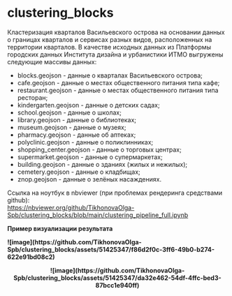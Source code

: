 # clustering_blocks
Кластеризация кварталов Васильевского острова на основании данных о границах кварталов и сервисах разных видов, расположенных на территории кварталов.
В качестве исходных данных из Платформы городских данных Института дизайна и урбанистики ИТМО выгружены следующие массивы данных:
- blocks.geojson - данные о кварталах Васильевского острова;
- cafe.geojson - данные о местах общественного питания типа кафе;
- restaurant.geojson - данные о местах общественного питания типа ресторан;
- kindergarten.geojson - данные о детских садах;
- school.geojson - данные о школах;
- library.geojson - данные о библиотеках;
- museum.geojson - данные о музеях;
- pharmacy.geojson - данные об аптеках;
- polyclinic.geojson - данные о поликлинниках;
- shopping_center.geojson - данные о торговых центрах;
- supermarket.geojson - данные о супермаркетах;
- building.geojson - данные о зданиях (жилых и нежилых);
- cemetery.geojson - данные о кладбищах;
- znop.geojson - данные о зелёных насаждениях.


Ссылка на ноутбук в nbviewer (при проблемах рендеринга средствами github):<br> 
https://nbviewer.org/github/TikhonovaOlga-Spb/clustering_blocks/blob/main/clustering_pipeline_full.ipynb

<b>Пример визуализации результата<b>
<p>![image](https://github.com/TikhonovaOlga-Spb/clustering_blocks/assets/51425347/f86d2f0c-3ff6-49b0-b274-622e91bd08c2)</p>
<p align='center'>![image](https://github.com/TikhonovaOlga-Spb/clustering_blocks/assets/51425347/da32e462-54df-4ffc-bed3-87bcc1e940ff)</p>


